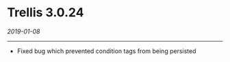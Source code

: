# Trellis 3.0.24

*2019-01-08*

---

- Fixed bug which prevented condition tags from being persisted
